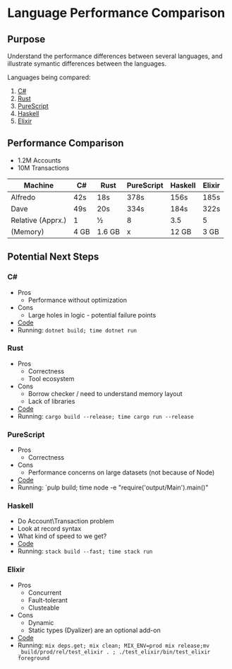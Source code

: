 # Language Performance Comparison

## Purpose

Understand the performance differences between several languages, and illustrate symantic differences between the languages.

Languages being compared:

1. [C#](#c#)
2. [Rust](#rust)
3. [PureScript](#PureScript)
4. [Haskell](#haskell)
5. [Elixir](#Elixir)

## Performance Comparison
- 1.2M Accounts
- 10M Transactions

|Machine|C#|Rust|PureScript|Haskell|Elixir|
|-|-|-|-|-|-|
|Alfredo|42s|18s|378s|156s|185s|
|Dave|49s|20s|334s|184s|322s|
Relative (Apprx.)|1|½|8|3.5|5|
|(Memory)|4 GB|1.6 GB|x|12 GB|3 GB|

## Potential Next Steps

### C#
- Pros
  * Performance without optimization
- Cons
  * Large holes in logic - potential failure points
- [Code](https://github.com/ConcordResearch/LanguageComparison/tree/master/src-cs)
- Running: `dotnet build; time dotnet run`

### Rust
- Pros
  * Correctness
  * Tool ecosystem
- Cons
  * Borrow checker / need to understand memory layout
  * Lack of libraries
- [Code](https://github.com/ConcordResearch/LanguageComparison/tree/master/src-rs)
- Running: `cargo build --release; time cargo run --release`
### PureScript
- Pros
  * Correctness
- Cons
  * Performance concerns on large datasets (not because of Node)
- [Code](https://github.com/ConcordResearch/LanguageComparison/tree/master/src-ps)
- Running: `pulp build; time node -e "require('output/Main').main()"
### Haskell
 - Do Account\Transaction problem
 - Look at record syntax
 - What kind of speed to we get?
- [Code](https://github.com/ConcordResearch/LanguageComparison/tree/master/src-hs)
- Running: `stack build --fast; time stack run`
### Elixir
- Pros
    - Concurrent
    - Fault-tolerant
    - Clusteable
- Cons
    - Dynamic
    - Static types (Dyalizer) are an optional add-on
- [Code](https://github.com/ConcordResearch/LanguageComparison/tree/master/src-ex)
- Running: `mix deps.get; mix clean; MIX_ENV=prod mix release;mv _build/prod/rel/test_elixir . ; ./test_elixir/bin/test_elixir foreground`
